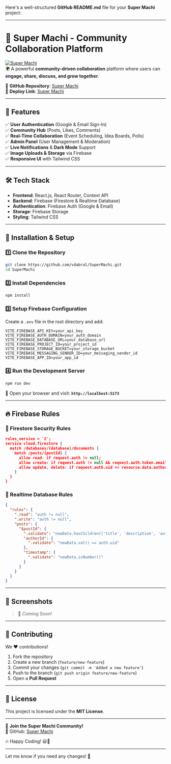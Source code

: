 Here's a well-structured **GitHub README.md** file for your **Super Machi** project:  

---

# 🚀 Super Machi - Community Collaboration Platform  

[![Super Machi](https://img.shields.io/badge/SuperMachi-Community%20Platform-blue)](https://github.com/vdabral/SuperMachi)  
🌍 A powerful **community-driven collaboration** platform where users can **engage, share, discuss, and grow together**.  

🔗 **GitHub Repository**: [Super Machi](https://github.com/vdabral/SuperMachi)  
🔗 **Deploy Link**: [Super Machi](https://supermachi.netlify.app/)  


---

## 📌 Features  
✅ **User Authentication** (Google & Email Sign-In)  
✅ **Community Hub** (Posts, Likes, Comments)  
✅ **Real-Time Collaboration** (Event Scheduling, Idea Boards, Polls)  
✅ **Admin Panel** (User Management & Moderation)  
✅ **Live Notifications** & **Dark Mode** Support  
✅ **Image Uploads & Storage** via Firebase  
✅ **Responsive UI** with Tailwind CSS  

---

## 🛠️ Tech Stack  
- **Frontend**: React.js, React Router, Context API  
- **Backend**: Firebase (Firestore & Realtime Database)  
- **Authentication**: Firebase Auth (Google & Email)  
- **Storage**: Firebase Storage  
- **Styling**: Tailwind CSS  

---

## 🚀 Installation & Setup  

### 1️⃣ Clone the Repository  
```bash
git clone https://github.com/vdabral/SuperMachi.git
cd SuperMachi
```

### 2️⃣ Install Dependencies  
```bash
npm install
```

### 3️⃣ Setup Firebase Configuration  
Create a `.env` file in the root directory and add:  
```env
VITE_FIREBASE_API_KEY=your_api_key
VITE_FIREBASE_AUTH_DOMAIN=your_auth_domain
VITE_FIREBASE_DATABASE_URL=your_database_url
VITE_FIREBASE_PROJECT_ID=your_project_id
VITE_FIREBASE_STORAGE_BUCKET=your_storage_bucket
VITE_FIREBASE_MESSAGING_SENDER_ID=your_messaging_sender_id
VITE_FIREBASE_APP_ID=your_app_id
```

### 4️⃣ Run the Development Server  
```bash
npm run dev
```

🚀 Open your browser and visit: **`http://localhost:5173`**

---

## 🔥 Firebase Rules  

### 🔹 Firestore Security Rules  
```json
rules_version = '2';
service cloud.firestore {
  match /databases/{database}/documents {
    match /posts/{postId} {
      allow read: if request.auth != null;
      allow create: if request.auth != null && request.auth.token.email_verified == true;
      allow update, delete: if request.auth.uid == resource.data.authorId;
    }
  }
}
```

### 🔹 Realtime Database Rules  
```json
{
  "rules": {
    ".read": "auth != null",
    ".write": "auth != null",
    "posts": {
      "$postId": {
        ".validate": "newData.hasChildren(['title', 'description', 'authorId', 'timestamp'])",
        "authorId": {
          ".validate": "newData.val() == auth.uid"
        },
        "timestamp": {
          ".validate": "newData.isNumber()"
        }
      }
    }
  }
}
```

---

## 📸 Screenshots  
> 🚀 *Coming Soon!*

---

## 🤝 Contributing  
We ❤️ contributions!  

1. Fork the repository  
2. Create a new branch (`feature/new-feature`)  
3. Commit your changes (`git commit -m 'Added a new feature'`)  
4. Push to the branch (`git push origin feature/new-feature`)  
5. Open a **Pull Request**  

---

## 📜 License  
This project is licensed under the **MIT License**.  

---

🚀 **Join the Super Machi Community!**  
📌 GitHub: [Super Machi](https://github.com/vdabral/SuperMachi)  

🔥 Happy Coding! 😃🎉  

---

Let me know if you need any changes! 🚀
